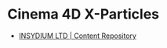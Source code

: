 # Cinema 4D X-Particles

- [INSYDIUM LTD | Content Repository](https://insydium.ltd/support-home/content-repository/)
